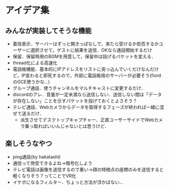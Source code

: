# アイデア集

## みんなが実装してそうな機能
* 着信表示．サーバーはずっと開きっぱなしで，来たら受けるか拒否するかユーザーに選択させて，ゲストに結果を送信．OKなら通話開始するだけ
* 保留．保留時用のBGMを用意して，保留中は投げるパケットを変える．
* thread化による高速化
* 電話帳機能．基本的にIPアドレスをリストに突っ込んでいくだけなんだけど，IP変わると即死するので，外部に電話帳用のサーバーが必要そう(fiordのGCE使うかな...)
* グループ通話．使うチャンネルをマルチキャストに変更するだけ．
* discordのアレ．音量が一定未満なら送信しない．送信しない間は「データが存在しない」ことを示すパケットを投げておくとよさそう？
* テレビ通話．Webカメラからデータを取得するフェーズが終われば一緒に混ぜて送るだけ．
  * 派生させてデスクトップキャプチャー．正直ユーザーサイドでWebカメラ乗っ取ればいいんじゃないとは思うけど．

## 楽しそうなやつ
* ping通話(by hakatashi)
* 通信って傍受できるよね→暗号化しよう
* テレビ電話は画像を送信するので重い→顔の特徴点の座標のみを送信すると軽くなりそう？ってことでVR化
* イケボになるフィルター．ちょっと方法が浮かばない...
